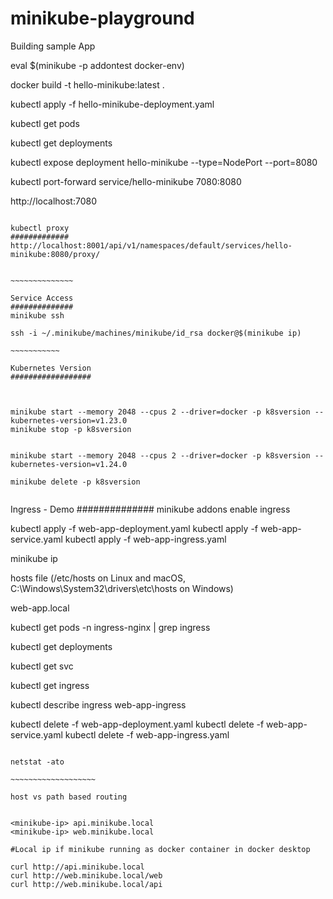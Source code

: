 # minikube-playground

Building sample App


eval $(minikube -p addontest docker-env)

docker build -t hello-minikube:latest .


kubectl apply -f hello-minikube-deployment.yaml

kubectl get pods

kubectl get deployments


kubectl expose deployment hello-minikube --type=NodePort --port=8080

kubectl port-forward service/hello-minikube 7080:8080

http://localhost:7080

~~~~~~~~~~~~~~~~~~

kubectl proxy
#############
http://localhost:8001/api/v1/namespaces/default/services/hello-minikube:8080/proxy/


~~~~~~~~~~~~~~

Service Access
##############
minikube ssh

ssh -i ~/.minikube/machines/minikube/id_rsa docker@$(minikube ip)

~~~~~~~~~~~

Kubernetes Version
##################



minikube start --memory 2048 --cpus 2 --driver=docker -p k8sversion --kubernetes-version=v1.23.0
minikube stop -p k8sversion


minikube start --memory 2048 --cpus 2 --driver=docker -p k8sversion --kubernetes-version=v1.24.0

minikube delete -p k8sversion


~~~~~~~~~~~~~~~~~~~~~~~~~~~~~~~~~~~~~~~~~~~~~~~~~~~~

Ingress - Demo
##############
minikube addons enable ingress



kubectl apply -f web-app-deployment.yaml
kubectl apply -f web-app-service.yaml
kubectl apply -f web-app-ingress.yaml


minikube ip


hosts file (/etc/hosts on Linux and macOS, C:\Windows\System32\drivers\etc\hosts on Windows)

<Minikube-IP> web-app.local


kubectl get pods -n ingress-nginx | grep ingress

kubectl get deployments

kubectl get svc

kubectl get ingress

kubectl describe ingress web-app-ingress


kubectl delete -f web-app-deployment.yaml
kubectl delete -f web-app-service.yaml
kubectl delete -f web-app-ingress.yaml



~~~~~~~~~~~~~~~~~~~~~~~~~~~~~~~~~~~~~~~~~~~~~~~~~~~~~~~~~~~~~~

netstat -ato

~~~~~~~~~~~~~~~~~~~

host vs path based routing


<minikube-ip> api.minikube.local
<minikube-ip> web.minikube.local

#Local ip if minikube running as docker container in docker desktop

curl http://api.minikube.local
curl http://web.minikube.local/web
curl http://web.minikube.local/api
